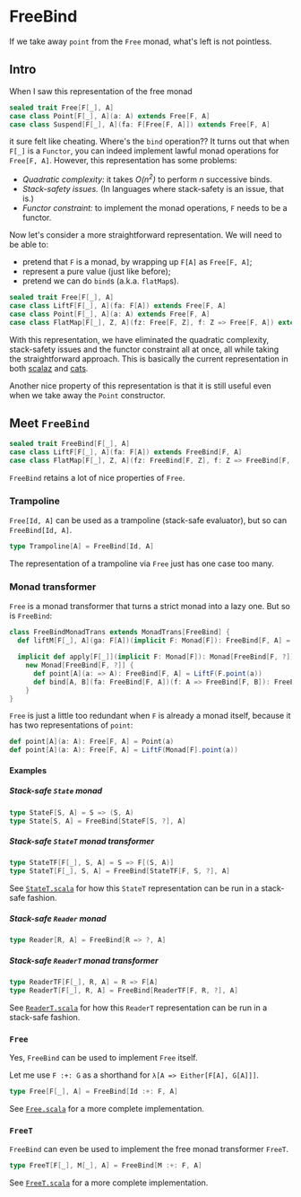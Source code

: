 FreeBind
========

If we take away `point` from the `Free` monad, what's left is not pointless.

Intro
-----

When I saw this representation of the free monad

```scala
sealed trait Free[F[_], A]
case class Point[F[_], A](a: A) extends Free[F, A]
case class Suspend[F[_], A](fa: F[Free[F, A]]) extends Free[F, A]
```

it sure felt like cheating. Where's the `bind` operation?? It turns out that when `F[_]` is a `Functor`, you can indeed implement lawful monad operations for `Free[F, A]`. However, this representation has some problems:

 - _Quadratic complexity:_ it takes _O(n<sup>2</sup>)_ to perform _n_ successive binds.
 - _Stack-safety issues._ (In languages where stack-safety is an issue, that is.)
 - _Functor constraint:_ to implement the monad operations, `F` needs to be a functor.

Now let's consider a more straightforward representation. We will need to be able to:

 - pretend that `F` is a monad, by wrapping up `F[A]` as `Free[F, A]`;
 - represent a pure value (just like before);
 - pretend we can do `bind`s (a.k.a. `flatMap`s).

```scala
sealed trait Free[F[_], A]
case class LiftF[F[_], A](fa: F[A]) extends Free[F, A]
case class Point[F[_], A](a: A) extends Free[F, A]
case class FlatMap[F[_], Z, A](fz: Free[F, Z], f: Z => Free[F, A]) extends Free[F, A]
```

With this representation, we have eliminated the quadratic complexity, stack-safety issues and the functor constraint all at once, all while taking the straightforward approach. This is basically the current representation in both [scalaz](https://github.com/scalaz/scalaz/blob/be687093f605d81671290e5ffcd023c657d01f7b/core/src/main/scala/scalaz/Free.scala#L52-L59) and [cats](https://github.com/typelevel/cats/blob/bb927c7baa3ebd80dc2d42719f8558a5b1e16e56/free/src/main/scala/cats/free/Free.scala#L150-L159).

Another nice property of this representation is that it is still useful even when we take away the `Point` constructor.

Meet `FreeBind`
---------------

```scala
sealed trait FreeBind[F[_], A]
case class LiftF[F[_], A](fa: F[A]) extends FreeBind[F, A]
case class FlatMap[F[_], Z, A](fz: FreeBind[F, Z], f: Z => FreeBind[F, A]) extends FreeBind[F, A]
```

`FreeBind` retains a lot of nice properties of `Free`.

### Trampoline

`Free[Id, A]` can be used as a trampoline (stack-safe evaluator), but so can `FreeBind[Id, A]`.

```scala
type Trampoline[A] = FreeBind[Id, A]
```

The representation of a trampoline via `Free` just has one case too many.

### Monad transformer

`Free` is a monad transformer that turns a strict monad into a lazy one. But so is `FreeBind`:

```scala
class FreeBindMonadTrans extends MonadTrans[FreeBind] {
  def liftM[F[_], A](ga: F[A])(implicit F: Monad[F]): FreeBind[F, A] = LiftF(ga)

  implicit def apply[F[_]](implicit F: Monad[F]): Monad[FreeBind[F, ?]] =
    new Monad[FreeBind[F, ?]] {
      def point[A](a: => A): FreeBind[F, A] = LiftF(F.point(a))
      def bind[A, B](fa: FreeBind[F, A])(f: A => FreeBind[F, B]): FreeBind[F, B] = FlatMap(fa, f)
    }
}
```

`Free` is just a little too redundant when `F` is already a monad itself, because it has two representations of `point`:

```scala
def point[A](a: A): Free[F, A] = Point(a)
def point[A](a: A): Free[F, A] = LiftF(Monad[F].point(a))
```

#### Examples

##### Stack-safe `State` monad

```scala
type StateF[S, A] = S => (S, A)
type State[S, A] = FreeBind[StateF[S, ?], A]
```

##### Stack-safe `StateT` monad transformer

```scala
type StateTF[F[_], S, A] = S => F[(S, A)]
type StateT[F[_], S, A] = FreeBind[StateTF[F, S, ?], A]
```

See [`StateT.scala`](https://github.com/TomasMikula/freebind/blob/master/src/main/scala/freebind/StateT.scala) for how this `StateT` representation can be run in a stack-safe fashion.

##### Stack-safe `Reader` monad

```scala
type Reader[R, A] = FreeBind[R => ?, A]
```

##### Stack-safe `ReaderT` monad transformer

```scala
type ReaderTF[F[_], R, A] = R => F[A]
type ReaderT[F[_], R, A] = FreeBind[ReaderTF[F, R, ?], A]
```

See [`ReaderT.scala`](https://github.com/TomasMikula/freebind/blob/master/src/main/scala/freebind/ReaderT.scala) for how this `ReaderT` representation can be run in a stack-safe fashion.

### `Free`

Yes, `FreeBind` can be used to implement `Free` itself.

Let me use `F :+: G` as a shorthand for `λ[A => Either[F[A], G[A]]]`.

```scala
type Free[F[_], A] = FreeBind[Id :+: F, A]
```

See [`Free.scala`](https://github.com/TomasMikula/freebind/blob/master/src/main/scala/freebind/Free.scala) for a more complete implementation.

### `FreeT`

`FreeBind` can even be used to implement the free monad transformer `FreeT`.

```scala
type FreeT[F[_], M[_], A] = FreeBind[M :+: F, A]
```

See [`FreeT.scala`](https://github.com/TomasMikula/freebind/blob/master/src/main/scala/freebind/FreeT.scala) for a more complete implementation.
